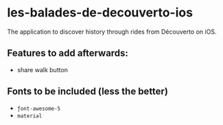 # les-balades-de-decouverto-ios

The application to discover history through rides from Découverto on iOS.


## Features to add afterwards:

* share walk button


## Fonts to be included (less the better)

* `ƒont-awesome-5`
* `material`